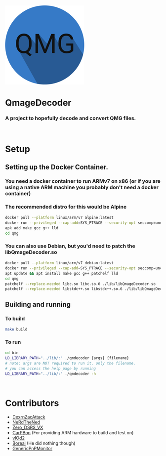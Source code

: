 <img src="QMGDecoderIcon.png" width="256" height="256"></img>
# QmageDecoder
### A project to hopefully decode and convert QMG files.
<br>

# Setup
## Setting up the Docker Container.
### You need a docker container to run ARMv7 on x86 (or if you are using a native ARM machine you probably don't need a docker container)
### The recommended distro for this would be Alpine
```bash
docker pull --platform linux/arm/v7 alpine:latest
docker run --privileged --cap-add=SYS_PTRACE --security-opt seccomp=unconfined --security-opt apparmor=unconfined -v .:/qmg -it alpine:latest
apk add make gcc g++ lld
cd qmg
```
### You can also use Debian, but you'd need to patch the libQmageDecoder.so
```bash
docker pull --platform linux/arm/v7 debian:latest
docker run --privileged --cap-add=SYS_PTRACE --security-opt seccomp=unconfined --security-opt apparmor=unconfined -v .:/qmg -it debian:latest
apt update && apt install make gcc g++ patchelf lld
cd qmg
patchelf --replace-needed libc.so libc.so.6 ./lib/libQmageDecoder.so
patchelf --replace-needed libstdc++.so libstdc++.so.6 ./lib/libQmageDecoder.so
```
## Building and running
### To build
```bash
make build
```
### To run
```bash
cd bin
LD_LIBRARY_PATH="../lib/:" ./qmdecoder {args} {filename}
# note: args are NOT required to run it, only the filename.
# you can access the help page by running
LD_LIBRARY_PATH="../lib/:" ./qmdecoder -h
```
<br>

# Contributors
- [DexrnZacAttack](https://github.com/DexrnZacAttack)
- [NeRdTheNed](https://github.com/NeRdTheNed)
- [Zero_DSRS_VX](https://github.com/PhoenixVX)
- [CarPBon](https://github.com/CarPBon) (For providing ARM hardware to build and test on)
- [vlOd2](https://github.com/vlOd2)
- [Boreal](https://github.com/bor-real) (He did nothing though)
- [GenericPnPMonitor](https://github.com/genericpnpmonit0r)
